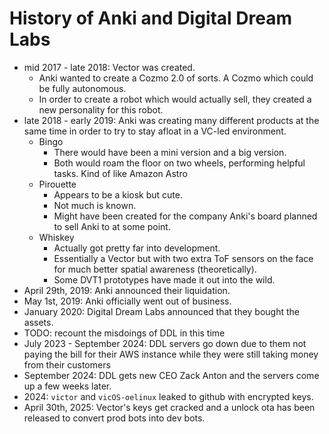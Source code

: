 # History of Anki and Digital Dream Labs

-   mid 2017 - late 2018: Vector was created.
    -   Anki wanted to create a Cozmo 2.0 of sorts. A Cozmo which could be fully autonomous.
    -   In order to create a robot which would actually sell, they created a new personality for this robot.
-   late 2018 - early 2019: Anki was creating many different products at the same time in order to try to stay afloat in a VC-led environment.
    -   Bingo
        -   There would have been a mini version and a big version.
        -   Both would roam the floor on two wheels, performing helpful tasks. Kind of like Amazon Astro
    -   Pirouette
        -   Appears to be a kiosk but cute.
        -   Not much is known.
        -   Might have been created for the company Anki's board planned to sell Anki to at some point.
    -   Whiskey
        -   Actually got pretty far into development.
        -   Essentially a Vector but with two extra ToF sensors on the face for much better spatial awareness (theoretically).
        -   Some DVT1 prototypes have made it out into the wild.
-   April 29th, 2019: Anki announced their liquidation.
-   May 1st, 2019: Anki officially went out of business.
-   January 2020: Digital Dream Labs announced that they bought the assets.
-   TODO: recount the misdoings of DDL in this time
-   July 2023 - September 2024: DDL servers go down due to them not paying the bill for their AWS instance while they were still taking money from their customers
-   September 2024: DDL gets new CEO Zack Anton and the servers come up a few weeks later.
-   2024: `victor` and `vicOS-oelinux` leaked to github with encrypted keys.
-   April 30th, 2025: Vector's keys get cracked and a unlock ota has been released to convert prod bots into dev bots.
